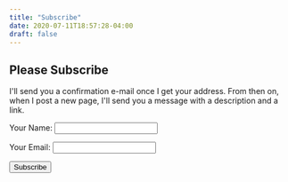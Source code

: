 ```yaml
---
title: "Subscribe"
date: 2020-07-11T18:57:28-04:00
draft: false
---
```



## Please Subscribe

I'll send you a confirmation e-mail once I get your address. From then on, when I post a new page, I'll send you a message with a description and a link.

<form name="Subscribe" method="POST" data-netlify="true "netlify-honeypot="extra-field">
    <p>
      <label>Your Name: <input type="text" name="name" /></label>   
    </p>
    <p>
      <label>Your Email: <input type="email" name="email" /></label>
    </p>
    <p>
      <button type="submit">Subscribe</button>
    </p>
</form>
  